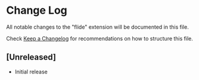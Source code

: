 # Change Log

All notable changes to the "flide" extension will be documented in this file.

Check [Keep a Changelog](http://keepachangelog.com/) for recommendations on how to structure this file.

## [Unreleased]

- Initial release
